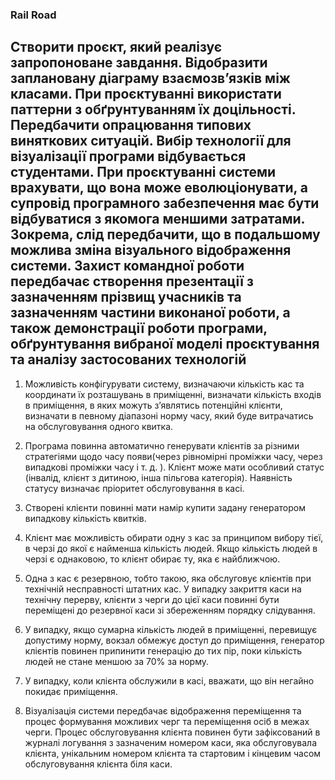 ### Rail Road

## Створити проєкт, який реалізує запропоноване завдання. Відобразити заплановану діаграму взаємозв’язків між класами. При проєктуванні використати паттерни з обґрунтуванням їх доцільності. Передбачити опрацювання типових виняткових ситуацій.  Вибір технології для візуалізації програми відбувається студентами. При проєктуванні системи врахувати, що вона може еволюціонувати, а супровід програмного забезпечення має бути відбуватися з якомога меншими затратами. Зокрема, слід передбачити, що в подальшому можлива зміна візуального відображення системи. Захист командної роботи передбачає створення презентації з зазначенням прізвищ учасників та зазначенням частини виконаної роботи, а також демонстрації роботи програми, обґрунтування вибраної моделі проєктування та  аналізу застосованих технологій

1. Можливість конфігурувати систему, визначаючи кількість кас та координати їх розташувань в приміщенні, визначати кількість входів в приміщення, в яких можуть з’являтись потенційні клієнти, визначати в певному діапазоні норму часу, який буде витрачатись на обслуговування одного квитка.

2. Програма повинна автоматично генерувати клієнтів за різними стратегіями щодо часу появи(через рівномірні проміжки часу, через випадкові проміжки часу і т. д. ). Клієнт може мати особливий статус (інвалід, клієнт з дитиною, інша пільгова категорія). Наявність статусу визначає пріоритет обслуговування в касі.

3. Створені клієнти повинні мати намір купити задану генератором випадкову кількість квитків. 

4. Клієнт має можливість обирати одну з кас за принципом вибору тієї, в черзі до якої є найменша кількість людей. Якщо кількість людей в черзі  є однаковою, то клієнт обирає ту, яка є найближчою.

5. Одна з кас є резервною, тобто такою, яка обслуговує клієнтів при технічній несправності штатних кас. У випадку закриття каси на технічну перерву, клієнти з черги до цієї каси повинні бути переміщені до резервної каси зі збереженням порядку слідування.

6. У випадку, якщо сумарна кількість людей в приміщенні, перевищує допустиму норму, вокзал обмежує доступ до приміщення, генератор клієнтів повинен припинити генерацію до тих пір, поки кількість людей не стане меншою за 70% за норму.

7. У випадку, коли клієнта обслужили в касі, вважати, що він негайно покидає приміщення.

8. Візуалізація системи передбачає відображення переміщення та  процес формування можливих черг та переміщення осіб в межах черги. Процес обслуговування клієнта повинен бути зафіксований в журналі логування з зазначеним номером каси, яка обслуговувала клієнта, унікальним номером клієнта та стартовим і кінцевим часом обслуговування клієнта біля каси.
